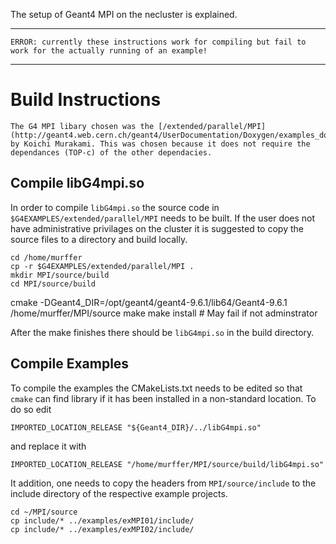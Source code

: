 The setup of Geant4 MPI on the necluster is explained.

--------
	ERROR: currently these instructions work for compiling but fail to work for the actually running of an example!
--------

Build Instructions
==================

	The G4 MPI libary chosen was the [/extended/parallel/MPI](http://geant4.web.cern.ch/geant4/UserDocumentation/Doxygen/examples_doc/html/Examples_MPI.html) by Koichi Murakami. This was chosen because it does not require the dependances (TOP-c) of the other dependacies.

## Compile libG4mpi.so

In order to compile `libG4mpi.so` the source code in `$G4EXAMPLES/extended/parallel/MPI` needs to be built.  If the user does not have administrative privilages on the cluster it is suggested to copy the source files to a directory and build locally.

	cd /home/murffer
	cp -r $G4EXAMPLES/extended/parallel/MPI .
 	mkdir MPI/source/build
	cd MPI/source/build
  cmake -DGeant4_DIR=/opt/geant4/geant4-9.6.1/lib64/Geant4-9.6.1 /home/murffer/MPI/source
	make
	make install # May fail if not adminstrator

After the make finishes there should be `libG4mpi.so` in the build directory.

## Compile Examples

To compile the examples the CMakeLists.txt needs to be edited so that `cmake` can find library if it has been installed in a non-standard location. To do so edit


	IMPORTED_LOCATION_RELEASE "${Geant4_DIR}/../libG4mpi.so"
	
and replace it with

	IMPORTED_LOCATION_RELEASE "/home/murffer/MPI/source/build/libG4mpi.so"

It addition, one needs to copy the headers from `MPI/source/include` to the include directory of the respective example projects.

 	cd ~/MPI/source
 	cp include/* ../examples/exMPI01/include/
 	cp include/* ../examples/exMPI02/include/
